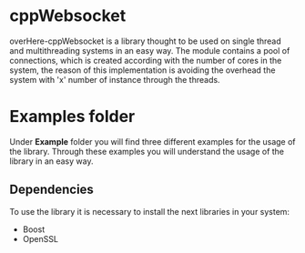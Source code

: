 # cppWebsocket
overHere-cppWebsocket is a library thought to be used on single thread and multithreading systems in an easy way. The module contains a pool of connections, which is created according with the number of cores in the system, the reason of this implementation is avoiding the overhead the system with 'x' number of instance through the threads.

# Examples folder
Under **Example** folder you will find three different examples for the usage of the library. Through these examples you will understand the usage of the library in an easy way.

## Dependencies
To use the library it is necessary to install the next libraries in your system:
* Boost
* OpenSSL
